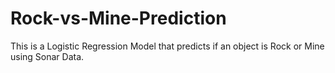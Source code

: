 # Rock-vs-Mine-Prediction
This is a Logistic Regression Model that predicts if an object is Rock or Mine using Sonar Data.

